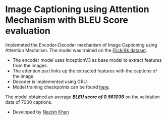 # Image Captioning using Attention Mechanism with BLEU Score evaluation
Implemeted the Encoder-Decoder mechanism of Image Captioning using Attention Mechnism. The model was trained on the [Flickr8k dataset](https://www.kaggle.com/adityajn105/flickr8k).
- The encoder model uses InceptionV3 as base model to extract features from the images.
- The attention part links up the extracted features with the captions of the image.
- Decoder is implemented using GRU.
- Model training checkpoints can be found [here](https://drive.google.com/drive/folders/1UcFkHRi06Qda4IFq9Y8K63zzZwh1FcXd?usp=sharing).

The model obtained an average ***BLEU score of 0.561036*** on the validation data of 7000 captions.

- Developed by [Nazish Khan](https://www.linkedin.com/in/nazish-khan-1a1b79139)
